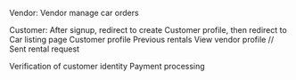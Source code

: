 Vendor:
	Vendor manage car orders

Customer: After signup, redirect to create Customer profile,
			then redirect to Car listing page
	Customer profile
	Previous rentals
	View vendor profile
	// Sent rental request

Verification of customer identity
Payment processing

